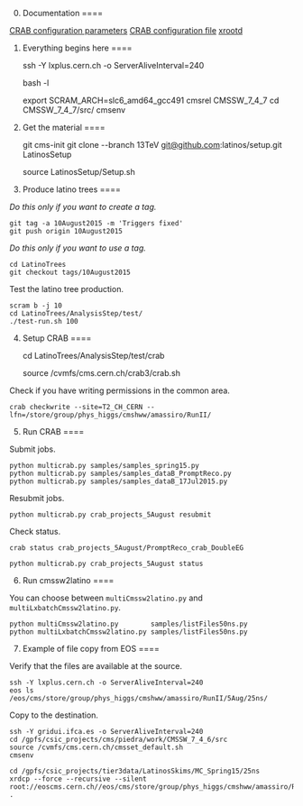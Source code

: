 0. Documentation
====

[CRAB configuration parameters](https://twiki.cern.ch/twiki/bin/view/CMSPublic/WorkBookCRAB3Tutorial#CRAB_configuration_parameters)
[CRAB configuration file](https://twiki.cern.ch/twiki/bin/view/CMSPublic/CRAB3ConfigurationFile)
[xrootd](https://twiki.cern.ch/CMSPublic/WorkBookXrootdService)


1. Everything begins here
====

    ssh -Y lxplus.cern.ch -o ServerAliveInterval=240

    bash -l

    export SCRAM_ARCH=slc6_amd64_gcc491
    cmsrel CMSSW_7_4_7
    cd CMSSW_7_4_7/src/
    cmsenv


2. Get the material
====

    git cms-init
    git clone --branch 13TeV git@github.com:latinos/setup.git LatinosSetup

    source LatinosSetup/Setup.sh


3. Produce latino trees
====

*Do this only if you want to create a tag.*

    git tag -a 10August2015 -m 'Triggers fixed'
    git push origin 10August2015

*Do this only if you want to use a tag.*

    cd LatinoTrees
    git checkout tags/10August2015

Test the latino tree production.

    scram b -j 10
    cd LatinoTrees/AnalysisStep/test/
    ./test-run.sh 100


4. Setup CRAB
====

    cd LatinoTrees/AnalysisStep/test/crab

    source /cvmfs/cms.cern.ch/crab3/crab.sh

Check if you have writing permissions in the common area.

    crab checkwrite --site=T2_CH_CERN --lfn=/store/group/phys_higgs/cmshww/amassiro/RunII/


5. Run CRAB
====

Submit jobs.

    python multicrab.py samples/samples_spring15.py
    python multicrab.py samples/samples_dataB_PromptReco.py
    python multicrab.py samples/samples_dataB_17Jul2015.py

Resubmit jobs.

    python multicrab.py crab_projects_5August resubmit

Check status.
    
    crab status crab_projects_5August/PromptReco_crab_DoubleEG

    python multicrab.py crab_projects_5August status


6. Run cmssw2latino
====

You can choose between `multiCmssw2latino.py` and `multiLxbatchCmssw2latino.py`.
    
    python multiCmssw2latino.py        samples/listFiles50ns.py
    python multiLxbatchCmssw2latino.py samples/listFiles50ns.py


7. Example of file copy from EOS
====

Verify that the files are available at the source.

    ssh -Y lxplus.cern.ch -o ServerAliveInterval=240
    eos ls /eos/cms/store/group/phys_higgs/cmshww/amassiro/RunII/5Aug/25ns/

Copy to the destination.

    ssh -Y gridui.ifca.es -o ServerAliveInterval=240
    cd /gpfs/csic_projects/cms/piedra/work/CMSSW_7_4_6/src
    source /cvmfs/cms.cern.ch/cmsset_default.sh
    cmsenv

    cd /gpfs/csic_projects/tier3data/LatinosSkims/MC_Spring15/25ns
    xrdcp --force --recursive --silent root://eoscms.cern.ch//eos/cms/store/group/phys_higgs/cmshww/amassiro/RunII/5Aug/25ns .

